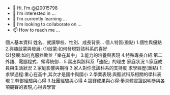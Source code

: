 - 👋 Hi, I’m @j20015798
- 👀 I’m interested in ...
- 🌱 I’m currently learning ...
- 💞️ I’m looking to collaborate on ...
- 📫 How to reach me ...

<!---
j20015798/j20015798 is a ✨ special ✨ repository because its `README.md` (this file) appears on your GitHub profile.
You can click the Preview link to take a look at your changes.
--->


  個人基本資料
  姓名、就讀學校、性別、成長背景…
 	個人特質(重點)
   1.個性與優點 
   2.興趣啟蒙與發展:
     (1)啟蒙:如何發現對該科系的喜好   
     (2)發展:如何克服挫敗並「樂在其中」
   3.能力的培養與表現
   4.特殊專長介紹:第二外語、電腦程式、領導統御…
   5.寫出與該科系「速配」的理由 
 	家庭狀況
   1.家庭成員與生活狀況 
   2.家庭影響與期待
   3.家人對你念該科系的支持度
 	求學經歷(重點)
   1.求學過程:重心在高中,其次才是國中與國小
   2.學業表現:與甄試科系相關的學科表現
   2.幹部經驗與心得
   3.社團經驗與心得
   4.競賽成果與心得:舉具體實證說明參與各項競賽的表現,心得與學習 





